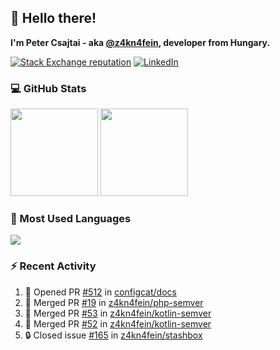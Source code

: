 ## 👋 Hello there!

**I'm Peter Csajtai - aka [@z4kn4fein](https://github.com/z4kn4fein), developer from Hungary.**

[![Stack Exchange reputation](https://img.shields.io/stackexchange/stackoverflow/r/8700582?color=orange&label=reputation&logo=stackoverflow&style=for-the-badge)](https://stackoverflow.com/users/8700582)
[![LinkedIn](https://img.shields.io/badge/linkedin-%230077B5.svg?style=for-the-badge&logo=linkedin&logoColor=white)](https://www.linkedin.com/in/csajtai-p%C3%A9ter-45395341/)

### 💻 GitHub Stats

<div>
  <img height="140px" src="https://github-readme-stats-pcsajtai.vercel.app/api?username=z4kn4fein&show_icons=true&hide_border=true&count_private=true&custom_title=Stats&theme=dracula&line_height=24&hide_title=true">
  <img height="140px" src="https://streak-stats.demolab.com?user=z4kn4fein&theme=dracula&hide_border=true">
  
</div>

### :toolbox: Most Used Languages

<img src="https://github-readme-stats-pcsajtai.vercel.app/api/top-langs/?username=z4kn4fein&theme=dracula&hide_border=true&layout=compact&langs_count=8&hide_title=true">

### :zap: Recent Activity

<!--START_SECTION:activity-->
1. 💪 Opened PR [#512](https://github.com/configcat/docs/pull/512) in [configcat/docs](https://github.com/configcat/docs)
2. 🎉 Merged PR [#19](https://github.com/z4kn4fein/php-semver/pull/19) in [z4kn4fein/php-semver](https://github.com/z4kn4fein/php-semver)
3. 🎉 Merged PR [#53](https://github.com/z4kn4fein/kotlin-semver/pull/53) in [z4kn4fein/kotlin-semver](https://github.com/z4kn4fein/kotlin-semver)
4. 🎉 Merged PR [#52](https://github.com/z4kn4fein/kotlin-semver/pull/52) in [z4kn4fein/kotlin-semver](https://github.com/z4kn4fein/kotlin-semver)
5. 🔒 Closed issue [#165](https://github.com/z4kn4fein/stashbox/issues/165) in [z4kn4fein/stashbox](https://github.com/z4kn4fein/stashbox)
<!--END_SECTION:activity-->
